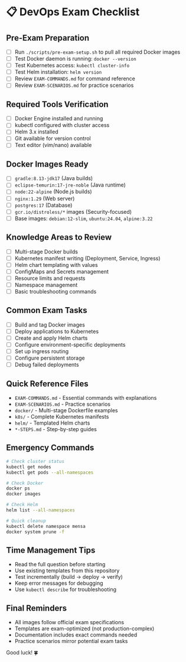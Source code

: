 # 📋 DevOps Exam Checklist

## Pre-Exam Preparation
- [ ] Run `./scripts/pre-exam-setup.sh` to pull all required Docker images
- [ ] Test Docker daemon is running: `docker --version`
- [ ] Test Kubernetes access: `kubectl cluster-info`
- [ ] Test Helm installation: `helm version`
- [ ] Review `EXAM-COMMANDS.md` for command reference
- [ ] Review `EXAM-SCENARIOS.md` for practice scenarios

## Required Tools Verification
- [ ] Docker Engine installed and running
- [ ] kubectl configured with cluster access
- [ ] Helm 3.x installed
- [ ] Git available for version control
- [ ] Text editor (vim/nano) available

## Docker Images Ready
- [ ] `gradle:8.13-jdk17` (Java builds)
- [ ] `eclipse-temurin:17-jre-noble` (Java runtime)
- [ ] `node:22-alpine` (Node.js builds)
- [ ] `nginx:1.29` (Web server)
- [ ] `postgres:17` (Database)
- [ ] `gcr.io/distroless/*` images (Security-focused)
- [ ] Base images: `debian:12-slim`, `ubuntu:24.04`, `alpine:3.22`

## Knowledge Areas to Review
- [ ] Multi-stage Docker builds
- [ ] Kubernetes manifest writing (Deployment, Service, Ingress)
- [ ] Helm chart templating with values
- [ ] ConfigMaps and Secrets management
- [ ] Resource limits and requests
- [ ] Namespace management
- [ ] Basic troubleshooting commands

## Common Exam Tasks
- [ ] Build and tag Docker images
- [ ] Deploy applications to Kubernetes
- [ ] Create and apply Helm charts
- [ ] Configure environment-specific deployments
- [ ] Set up ingress routing
- [ ] Configure persistent storage
- [ ] Debug failed deployments

## Quick Reference Files
- `EXAM-COMMANDS.md` - Essential commands with explanations
- `EXAM-SCENARIOS.md` - Practice scenarios
- `docker/` - Multi-stage Dockerfile examples
- `k8s/` - Complete Kubernetes manifests
- `helm/` - Templated Helm charts
- `*-STEPS.md` - Step-by-step guides

## Emergency Commands
```bash
# Check cluster status
kubectl get nodes
kubectl get pods --all-namespaces

# Check Docker
docker ps
docker images

# Check Helm
helm list --all-namespaces

# Quick cleanup
kubectl delete namespace mensa
docker system prune -f
```

## Time Management Tips
- Read the full question before starting
- Use existing templates from this repository
- Test incrementally (build → deploy → verify)
- Keep error messages for debugging
- Use `kubectl describe` for troubleshooting

## Final Reminders
- All images follow official exam specifications
- Templates are exam-optimized (not production-complex)
- Documentation includes exact commands needed
- Practice scenarios mirror potential exam tasks

Good luck! 🍀
